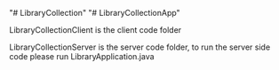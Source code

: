 "# LibraryCollection" 
"# LibraryCollectionApp"   

LibraryCollectionClient is the client code folder

LibraryCollectionServer is the server code folder, to run the server side code please run LibraryApplication.java               

